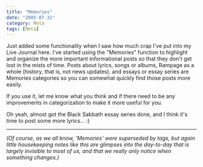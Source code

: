 ```yaml
---
title: "Memories"
date: "2005-07-31"
category: Meta
tags: [Meta]
---
```


Just added some functionality when I saw how much crap I've put into my Live Journal here. I've started using the "Memories" function to highlight and organize the more important informational posts so that they don't get lost in the mists of time. Posts about lyrics, songs or albums, Rampage as a whole (history, that is, not news updates), and essays or essay series are Memories categories so you can somewhat quickly find those posts more easily.

If you use it, let me know what you think and if there need to be any improvements in categorization to make it more useful for you.

Oh yeah, almost got the Black Sabbath essay series done, and I think it's time to post some more lyrics... :)

***

*(Of course, as we all know, 'Memories' were superseded by tags, but again little housekeeping notes like this are glimpses into the day-to-day that is largely invisible to most of us, and that we really only notice when something changes.)*
